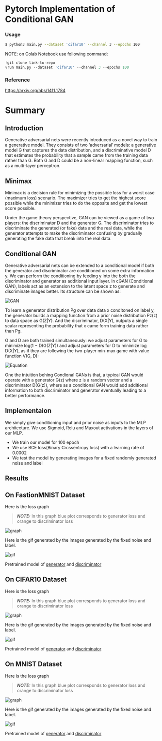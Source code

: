 # Pytorch Implementation of Conditional GAN 
### Usage
```bash
$ python3 main.py --dataset 'cifar10' --channel 3 --epochs 100
```
NOTE: on Colab Notebook use following command:
```python
!git clone link-to-repo
%run main.py --dataset 'cifar10' --channel 3 --epochs 100 
```
### Reference
https://arxiv.org/abs/1411.1784

# Summary 

## Introduction

Generative adversarial nets were recently introduced as a novel way to train a generative model.
They consists of two ‘adversarial’ models: a generative model G that captures the data distribution, and a discriminative model D that estimates the probability that a sample came from the training
data rather than G. Both G and D could be a non-linear mapping function, such as a multi-layer perceptron.

## Minimax

Minimax is a decision rule for minimizing the possible loss for a worst case (maximum loss) scenario. 
The maximizer tries to get the highest score possible while the minimizer tries to do the opposite and get the lowest score possible.

Under the game theory perspective, GAN can be viewed as a game of two players: the discriminator D and the generator G. 
The discriminator tries to discriminate the generated (or fake) data and the real data, while the generator attempts to make the discriminator
confusing by gradually generating the fake data that break into the real data. 

## Conditional GAN

Generative adversarial nets can be extended to a conditional model if both the generator and discriminator are conditioned on some extra information y. We can perform the conditioning by feeding y into the both the discriminator and generator as additional input layer. 
In cGAN (Conditional GAN), labels act as an extension to the latent space z to generate and discriminate images better. 
Its structure can be shown as:

![GAN](https://golden-storage-production.s3.amazonaws.com/topic_images/23a36a66d85947c7a0fe4a2ced52914e.png)

To learn a generator distribution Pg over data data x conditoned on label y, the generator builds a mapping function from
a prior noise distribution Pz(z) to data space as G(Z|Y). And the discriminator, D(X|Y), outputs
a single scalar representing the probability that x came form training data rather than Pg.

G and D are both trained simultaneously: we adjust parameters for G to minimize log(1 − D(G(Z|Y))
and adjust parameters for D to minimize log D(X|Y), as if they are following the two-player min-max
game with value function V(G, D):

![Equation](https://miro.medium.com/max/1400/1*l2tSqFN0Afwizm4LgalCGg.png)

One the intuition behing Condional GANs is that, a typical GAN would operate with a generator G(z) where z is a random vector and a discriminator D(G(z)), where as a conditional GAN would add additional information to both discriminator and generator eventually leading to a better performance.

## Implementaion

We simply give conditioning input and prior noise as inputs to the MLP architecture. We use Sigmoid, Relu and Maxout activations in the layers of our MLP. 

- We train our model for 100 epoch 
- We use BCE loss(Binary Crossentropy loss) with a learning rate of 0.0002
- We test the model by generating images for a fixed randomly generated noise and label

## Results

## On FastionMNIST Dataset

Here is the loss graph
> **_NOTE:_** In this graph blue plot corresponds to generator loss and orange to discriminator loss

![graph](https://github.com/ayush12gupta/model-zoo/blob/master/generative_models/cGAN_PyTorch/Result-fmnist/plot%20(1).png)

Here is the gif generated by the images generated by the fixed noise and label.

![gif](https://github.com/ayush12gupta/model-zoo/blob/master/generative_models/cGAN_PyTorch/Result-fmnist/fmnist.gif)

Pretrained model of [generator](https://github.com/ayush12gupta/model-zoo/blob/master/generative_models/cGAN_PyTorch/Result-fmnist/generator_100_%20(1).pth) and [discriminator](https://github.com/ayush12gupta/model-zoo/blob/master/generative_models/cGAN_PyTorch/Result-fmnist/discriminator_100_%20(1).pth)

## On CIFAR10 Dataset

Here is the loss graph
> **_NOTE:_** In this graph blue plot corresponds to generator loss and orange to discriminator loss

![graph](https://github.com/ayush12gupta/model-zoo/blob/master/generative_models/cGAN_PyTorch/Result-cifar10/plot%20(2).png)

Here is the gif generated by the images generated by the fixed noise and label.

![gif](https://github.com/ayush12gupta/model-zoo/blob/master/generative_models/cGAN_PyTorch/Result-cifar10/cifar10.gif)

Pretrained model of [generator](https://github.com/ayush12gupta/model-zoo/blob/master/generative_models/cGAN_PyTorch/Result-cifar10/generator_100_%20.pth) and [discriminator](https://github.com/ayush12gupta/model-zoo/blob/master/generative_models/cGAN_PyTorch/Result-cifar10/discriminator_100_%20.pth)

## On MNIST Dataset

Here is the loss graph
> **_NOTE:_** In this graph blue plot corresponds to generator loss and orange to discriminator loss

![graph](https://github.com/ayush12gupta/model-zoo/blob/master/generative_models/cGAN_PyTorch/Result-mnist/plot%20(3).png)

Here is the gif generated by the images generated by the fixed noise and label.

![gif](https://github.com/ayush12gupta/model-zoo/blob/master/generative_models/cGAN_PyTorch/Result-mnist/mnist%20(2).gif)

Pretrained model of [generator](https://github.com/ayush12gupta/model-zoo/blob/master/generative_models/cGAN_PyTorch/Result-mnist/generator_100_%20(2).pth) and [discriminator](https://github.com/ayush12gupta/model-zoo/blob/master/generative_models/cGAN_PyTorch/Result-mnist/discriminator_100_%20(2).pth)
